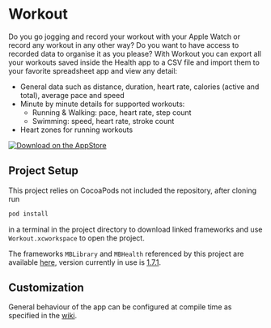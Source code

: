 # Workout
Do you go jogging and record your workout with your Apple Watch or record any workout in any other way? Do you want to have access to recorded data to organise it as you please?
With Workout you can export all your workouts saved inside the Health app to a CSV file and import them to your favorite spreadsheet app and view any detail:
- General data such as distance, duration, heart rate, calories (active and total), average pace and speed
- Minute by minute details for supported workouts:
  - Running & Walking: pace, heart rate, step count
  - Swimming: speed, heart rate, stroke count
- Heart zones for running workouts

[![Download on the AppStore](https://marcoboschi.altervista.org/img/app_store_en.svg)](https://itunes.apple.com/us/app/workout-csv-exporter/id1140433100?ls=1&mt=8)

## Project Setup
This project relies on CocoaPods not included the repository, after cloning run

```bash
pod install
```

in a terminal in the project directory to download linked frameworks and use `Workout.xcworkspace` to open the project.

The frameworks `MBLibrary` and `MBHealth` referenced by this project are available [here](https://github.com/piscoTech/MBLibrary), version currently in use is [1.7.1](https://github.com/piscoTech/MBLibrary/releases/tag/v1.7.1(19)).

## Customization
General behaviour of the app can be configured at compile time as specified in the [wiki](https://github.com/piscoTech/Workout/wiki#compile-time-setup).
